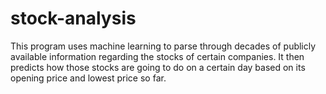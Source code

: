 # stock-analysis
This program uses machine learning to parse through decades of publicly available information regarding the stocks of certain companies. It then predicts how those stocks are going to do on a certain day based on its opening price and lowest price so far.

